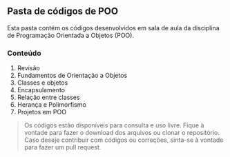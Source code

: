 ## Pasta de códigos de POO
Esta pasta contém os códigos desenvolvidos em sala de aula da disciplina de Programação Orientada a Objetos (POO).

### Conteúdo
1. Revisão
2. Fundamentos de Orientação a Objetos
3. Classes e objetos
4. Encapsulamento
5. Relação entre classes
6. Herança e Polimorfismo
7. Projetos em POO

> Os códigos estão disponíveis para consulta e uso livre. Fique à vontade para fazer o download dos arquivos ou clonar o repositório. Caso deseje contribuir com códigos ou correções, sinta-se à vontade para fazer um pull request.